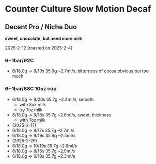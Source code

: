 # Counter Culture Slow Motion Decaf

## Decent Pro / Niche Duo

**sweet, chocolate, but need more milk**

2025-2-12 (roasted on 2025-2-4)

### 6~1bar/92C

- 6/18.0g -> 8/19s 35.9g \~2.7ml/s, bitterness of cocoa obvious but too much

### 6~1bar/88C 10oz cup

- 6/18.0g -> 8/20s 35.7g \~2.4ml/s, smooth
  - with 8oz milk
  - try 7oz milk
- 6/18.0g -> 8/18s 35.7g \~2.6ml/s, sweet, thickness
  - with 7oz milk
- (2025-2-17)
- 6/18.0g -> 8/17s 35.7g \~2.7ml/s
- 6/18.0g -> 9/19s 35.8g \~2.5ml/s
- (2025-2-26)
- 6/18.0g -> 10/19s 35.7g \~2.6ml/s
- 6/18.0g -> 8/16s 35.7g \~2.9ml/s
- 6/18.0g -> 8/18s 35.7g \~2.3ml/s
